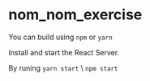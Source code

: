 # nom_nom_exercise

You can build using `npm` or `yarn`

Install and start the React Server.

By runing `yarn start` \ `npm start`
